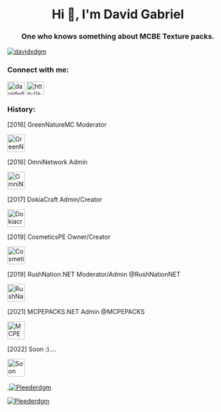 <h1 align="center">Hi 👋, I'm David Gabriel</h1>
<h3 align="center">One who knows something about MCBE Texture packs.</h3>

<p align="left"> <a href="https://twitter.com/davidxdgm" target="blank"><img src="https://img.shields.io/twitter/follow/davidxdgm?logo=twitter&style=for-the-badge" alt="davidxdgm" /></a> </p>

<h3 align="left">Connect with me:</h3>
<p align="left">
<a href="https://twitter.com/davidxdgm" target="blank"><img align="center" src="https://raw.githubusercontent.com/rahuldkjain/github-profile-readme-generator/master/src/images/icons/Social/twitter.svg" alt="davidxdgm" height="30" width="40" /></a>
<a href="https://discord.gg/9FSsANN" target="blank"><img align="center" src="https://raw.githubusercontent.com/rahuldkjain/github-profile-readme-generator/master/src/images/icons/Social/discord.svg" alt="http://skatic.net" height="30" width="40" /></a>


<h3 align="left">History:</h3>
[2016] GreenNatureMC Moderator
<p align="left"> <a href="Greennature" target="_blank" rel="noreferrer"> <img src="https://avatars.githubusercontent.com/u/14999129?v=4" alt="GreenNature" width="40" height="40"/> </a> </p> [2016] OmniNetwork Admin
<p align="left"> <a href="OmniNetwerk" target="_blank" rel="noreferrer"> <img src="https://pbs.twimg.com/profile_images/825843393578332160/JaI7ZTCi_400x400.jpg" alt="OmniNetwork" width="40" height="40"/> </a> </p> [2017] DokiaCraft Admin/Creator
<p align="left"> <a href="DokiaCraft" target="_blank" rel="noreferrer"> <img src="https://pbs.twimg.com/profile_images/956589330159603722/9kNhY-dQ_400x400.jpg" alt="Dokiacraft" width="40" height="40"/> </a> </p> [2019] CosmeticsPE Owner/Creator
<p align="left"> <a href="CosmeticsPE" target="_blank" rel="noreferrer"> <img src="https://pbs.twimg.com/profile_images/1478873705442947074/WUxyc2kU_400x400.jpg" alt="CosmeticsPE" width="40" height="40"/> </a> </p> [2019] RushNation.NET Moderator/Admin @RushNationNET
<p align="left"> <a href="https://github.com/RushNationNET" target="_blank" rel="noreferrer"> <img src="https://pbs.twimg.com/profile_images/1492867754491273216/yzl86yPf_400x400.png" alt="RushNation.NET" width="40" height="40"/> </a> </p> [2021] MCPEPACKS.NET Admin @MCPEPACKS
<p align="left"> <a href="https://github.com/MCPEPacks" target="_blank" rel="noreferrer"> <img src="https://play-lh.googleusercontent.com/m-6vvOL-LZa_r23wYjGNyVKYJFxbNguHIWV0cIbmmCXqS4V9nQz3f7g7EroFnDHFk_c" alt="MCPEPACKS.NET" width="40" height="40"/> </a> </p> [2022] Soon :)....
<p align="left"> <a href="https://thumbs.gfycat.com/UnsightlyDirectJunco-size_restricted.gif" target="_blank" rel="noreferrer"> <img src="https://encrypted-tbn0.gstatic.com/images?q=tbn:ANd9GcTdqPC9R86g5KxzysHkVUdvWuUYoIHqTdPBVQ&usqp=CAU" alt="Soon" width="40" height="40"/>


<p>&nbsp;<img align="center" src="https://github-readme-stats.vercel.app/api?username=PleederDGM&show_icons=true&locale=en" alt="Pleederdgm" /></p>

<p><img align="center" src="https://github-readme-streak-stats.herokuapp.com/?user=Pleederdgm&" alt="Pleederdgm" /></p>